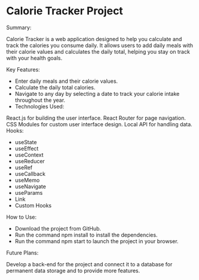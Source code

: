 # Calorie Tracker Project

Summary:

Calorie Tracker is a web application designed to help you calculate and track the calories you consume daily. It allows users to add daily meals with their calorie values and calculates the daily total, helping you stay on track with your health goals.

Key Features:

- Enter daily meals and their calorie values.
- Calculate the daily total calories.
- Navigate to any day by selecting a date to track your calorie intake throughout the year.
- Technologies Used:

React.js for building the user interface.
React Router for page navigation.
CSS Modules for custom user interface design.
Local API for handling data.
Hooks:
- useState
- useEffect
- useContext
- useReducer
- useRef
- useCallback
- useMemo
- useNavigate
- useParams
- Link
- Custom Hooks
  
How to Use:

- Download the project from GitHub.
- Run the command npm install to install the dependencies.
- Run the command npm start to launch the project in your browser.

Future Plans:

Develop a back-end for the project and connect it to a database for permanent data storage and to provide more features.
